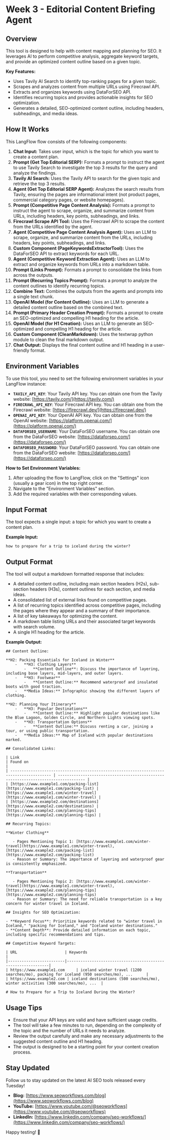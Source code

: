 # Week 3 - Editorial Content Briefing Agent

## Overview

This tool is designed to help with content mapping and planning for SEO. It leverages AI to perform competitive analysis, aggregate keyword targets, and provide an optimized content outline based on a given topic.

**Key Features:**

- Uses Tavily AI Search to identify top-ranking pages for a given topic.
- Scrapes and analyzes content from multiple URLs using Firecrawl API.
- Extracts and organizes keywords using DataForSEO API.
- Identifies recurring topics and provides actionable insights for SEO optimization.
- Generates a detailed, SEO-optimized content outline, including headers, subheadings, and media ideas.

## How It Works

This LangFlow flow consists of the following components:

1.  **Chat Input:** Takes user input, which is the topic for which you want to create a content plan.
2.  **Prompt (Get Top Editorial SERP):** Formats a prompt to instruct the agent to use Tavily Search to investigate the top 3 results for the query and analyze the findings.
3.  **Tavily AI Search:** Uses the Tavily API to search for the given topic and retrieve the top 3 results.
4.  **Agent (Get Top Editorial SERP Agent):** Analyzes the search results from Tavily, ensuring the pages are informational intent (not product pages, commercial category pages, or website homepages).
5.  **Prompt (Competitive Page Content Analysis):** Formats a prompt to instruct the agent to scrape, organize, and summarize content from URLs, including headers, key points, subheadings, and links.
6.  **Firecrawl Scrape API Tool:** Uses the Firecrawl API to scrape the content from the URLs identified by the agent.
7.  **Agent (Competitive Page Content Analysis Agent):** Uses an LLM to scrape, organize, and summarize content from the URLs, including headers, key points, subheadings, and links.
8.  **Custom Component (PageKeywordsExtractorTool):** Uses the DataForSEO API to extract keywords for each URL.
9.  **Agent (Competitive Keyword Extraction Agent):** Uses an LLM to extract and organize keywords from URLs into a markdown table.
10. **Prompt (Links Prompt):** Formats a prompt to consolidate the links from across the outputs.
11. **Prompt (Recurring Topics Prompt):** Formats a prompt to analyze the content outlines to identify recurring topics.
12. **Combine Text:** Combines the outputs from the agents and prompts into a single text chunk.
13. **OpenAI Model (for Content Outline):** Uses an LLM to generate a detailed content outline based on the combined text.
14. **Prompt (Primary Header Creation Prompt):** Formats a prompt to create an SEO-optimized and compelling H1 heading for the article.
15. **OpenAI Model (for H1 Creation):** Uses an LLM to generate an SEO-optimized and compelling H1 heading for the article.
16. **Custom Component (CleanMarkdown):** Uses the textwrap python module to clean the final markdown output.
17. **Chat Output:** Displays the final content outline and H1 heading in a user-friendly format.

## Environment Variables

To use this tool, you need to set the following environment variables in your LangFlow instance:

- **`TAVILY_API_KEY`**: Your Tavily API key. You can obtain one from the Tavily website: [https://tavily.com/](https://tavily.com/)
- **`FIRECRAWL_API_KEY`**: Your Firecrawl API key. You can obtain one from the Firecrawl website: [https://firecrawl.dev/](https://firecrawl.dev/)
- **`OPENAI_API_KEY`**: Your OpenAI API key. You can obtain one from the OpenAI website: [https://platform.openai.com/](https://platform.openai.com/)
- **`DATAFORSEO_USERNAME`**: Your DataForSEO username. You can obtain one from the DataForSEO website: [https://dataforseo.com/](https://dataforseo.com/)
- **`DATAFORSEO_PASSWORD`**: Your DataForSEO password. You can obtain one from the DataForSEO website: [https://dataforseo.com/](https://dataforseo.com/)

**How to Set Environment Variables:**

1.  After uploading the flow to LangFlow, click on the "Settings" icon (usually a gear icon) in the top right corner.
2.  Navigate to the "Environment Variables" section.
3.  Add the required variables with their corresponding values.

## Input Format

The tool expects a single input: a topic for which you want to create a content plan.

**Example Input:**

```
how to prepare for a trip to iceland during the winter?
```

## Output Format

The tool will output a markdown formatted response that includes:

- A detailed content outline, including main section headers (H2s), sub-section headers (H3s), content outlines for each section, and media ideas.
- A consolidated list of external links found on competitive pages.
- A list of recurring topics identified across competitive pages, including the pages where they appear and a summary of their importance.
- A list of key takeaways for optimizing the content.
- A markdown table listing URLs and their associated target keywords with search volume.
- A single H1 heading for the article.

**Example Output:**

```
## Content Outline:

**H2: Packing Essentials for Iceland in Winter**
    -   **H3: Clothing Layers**
        -   **Content Outline**: Discuss the importance of layering, including base layers, mid-layers, and outer layers.
    -   **H3: Footwear**
        -   **Content Outline:** Recommend waterproof and insulated boots with good traction.
    -   **Media Ideas:** Infographic showing the different layers of clothing.

**H2: Planning Your Itinerary**
    -   **H3: Popular Destinations**
        -   **Content Outline:** Highlight popular destinations like the Blue Lagoon, Golden Circle, and Northern Lights viewing spots.
    -   **H3: Transportation Options**
        -   **Content Outline:** Discuss renting a car, joining a tour, or using public transportation.
    -   **Media Ideas:** Map of Iceland with popular destinations marked.

## Consolidated Links:

| Link                                                                                     | Found on                                                                           |
| ---------------------------------------------------------------------------------------- | ---------------------------------------------------------------------------------- |
| [https://www.example1.com/packing-list](https://www.example1.com/packing-list) | [https://www.example1.com/winter-travel](https://www.example1.com/winter-travel) |
| [https://www.example2.com/destinations](https://www.example2.com/destinations) | [https://www.example2.com/planning-tips](https://www.example2.com/planning-tips) |

## Recurring Topics:

**Winter Clothing**

   - Pages Mentioning Topic 1: [https://www.example1.com/winter-travel](https://www.example1.com/winter-travel), [https://www.example2.com/packing-list](https://www.example2.com/packing-list)
   - Reason or Summary: The importance of layering and waterproof gear is consistently emphasized.

**Transportation**

   - Pages Mentioning Topic 2: [https://www.example1.com/winter-travel](https://www.example1.com/winter-travel), [https://www.example2.com/planning-tips](https://www.example2.com/planning-tips)
   - Reason or Summary: The need for reliable transportation is a key concern for winter travel in Iceland.

## Insights for SEO Optimization:

- **Keyword Focus**: Prioritize keywords related to "winter travel in Iceland," "packing for Iceland," and "Iceland winter destinations."
- **Content Depth**: Provide detailed information on each topic, including specific recommendations and tips.

## Competitive Keyword Targets:

| URL                     | Keywords                                                     |
|-------------------------|--------------------------------------------------------------|
| https://www.example1.com     | iceland winter travel (1200 searches/mo), packing for iceland (950 searches/mo), ...      |
| https://www.example2.com | iceland destinations (500 searches/mo), winter activities (300 searches/mo), ...  |

# How to Prepare for a Trip to Iceland During the Winter?
```

## Usage Tips

- Ensure that your API keys are valid and have sufficient usage credits.
- The tool will take a few minutes to run, depending on the complexity of the topic and the number of URLs it needs to analyze.
- Review the output carefully and make any necessary adjustments to the suggested content outline and H1 heading.
- The output is designed to be a starting point for your content creation process.

## Stay Updated

Follow us to stay updated on the latest AI SEO tools released every Tuesday!

- **Blog:** [https://www.seoworkflows.com/blog](https://www.seoworkflows.com/blog)
- **YouTube:** [https://www.youtube.com/@seoworkflows](https://www.youtube.com/@seoworkflows)
- **LinkedIn:** [https://www.linkedin.com/company/seo-workflows/](https://www.linkedin.com/company/seo-workflows/)

Happy testing! 🚀
